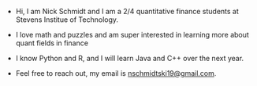 - Hi, I am Nick Schmidt and I am a 2/4 quantitative finance students at Stevens Institue of Technology.
  
- I love math and puzzles and am super interested in learning more about quant fields in finance
  
- I know Python and R, and I will learn Java and C++ over the next year.
  
- Feel free to reach out, my email is nschmidtski19@gmail.com.

<!---
nickschmidtt/nickschmidtt is a ✨ special ✨ repository because its `README.md` (this file) appears on your GitHub profile.
You can click the Preview link to take a look at your changes.
--->
